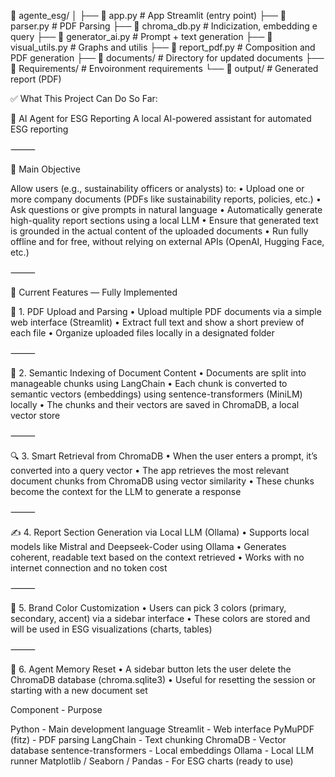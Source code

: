 📁 agente_esg/
│
├── 📄 app.py                  # App Streamlit (entry point)
├── 📄 parser.py               # PDF Parsing 
├── 📄 chroma_db.py            # Indicization, embedding e query
├── 📄 generator_ai.py         # Prompt + text generation
├── 📄 visual_utils.py         # Graphs and utilis
├── 📄 report_pdf.py           # Composition and PDF generation
├── 📁 documents/              # Directory for updated documents
├── 📁 Requirements/           # Envoironment requirements
└── 📁 output/                 # Generated report (PDF)

✅ What This Project Can Do So Far:

🧠 AI Agent for ESG Reporting
A local AI-powered assistant for automated ESG reporting

⸻

🎯 Main Objective

Allow users (e.g., sustainability officers or analysts) to:
	•	Upload one or more company documents (PDFs like sustainability reports, policies, etc.)
	•	Ask questions or give prompts in natural language
	•	Automatically generate high-quality report sections using a local LLM
	•	Ensure that generated text is grounded in the actual content of the uploaded documents
	•	Run fully offline and for free, without relying on external APIs (OpenAI, Hugging Face, etc.)

⸻

🧩 Current Features — Fully Implemented

📄 1. PDF Upload and Parsing
	•	Upload multiple PDF documents via a simple web interface (Streamlit)
	•	Extract full text and show a short preview of each file
	•	Organize uploaded files locally in a designated folder

⸻

🧠 2. Semantic Indexing of Document Content
	•	Documents are split into manageable chunks using LangChain
	•	Each chunk is converted to semantic vectors (embeddings) using sentence-transformers (MiniLM) locally
	•	The chunks and their vectors are saved in ChromaDB, a local vector store

⸻

🔍 3. Smart Retrieval from ChromaDB
	•	When the user enters a prompt, it’s converted into a query vector
	•	The app retrieves the most relevant document chunks from ChromaDB using vector similarity
	•	These chunks become the context for the LLM to generate a response

⸻

✍️ 4. Report Section Generation via Local LLM (Ollama)
	•	Supports local models like Mistral and Deepseek-Coder using Ollama
	•	Generates coherent, readable text based on the context retrieved
	•	Works with no internet connection and no token cost

⸻

🎨 5. Brand Color Customization
	•	Users can pick 3 colors (primary, secondary, accent) via a sidebar interface
	•	These colors are stored and will be used in ESG visualizations (charts, tables)

⸻

🧹 6. Agent Memory Reset
	•	A sidebar button lets the user delete the ChromaDB database (chroma.sqlite3)
	•	Useful for resetting the session or starting with a new document set


Component - Purpose

Python  - Main development language
Streamlit - Web interface
PyMuPDF (fitz) - PDF parsing
LangChain - Text chunking
ChromaDB - Vector database
sentence-transformers - Local embeddings
Ollama - Local LLM runner
Matplotlib / Seaborn / Pandas - For ESG charts (ready to use)
